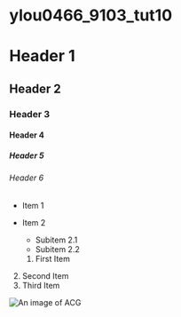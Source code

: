 # ylou0466_9103_tut10

# Header 1
## Header 2
### Header 3
#### Header 4
##### Header 5
###### Header 6


- Item 1
- Item 2
  - Subitem 2.1
  - Subitem 2.2

  1. First Item
2. Second Item
3. Third Item

![An image of ACG](https://imgur.com/y0GAKxk)